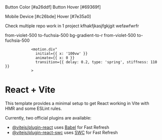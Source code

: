 Button Color [#a26ddf]
Button Hover [#69369f]

Mobile Device [#c26bde]
Hover [#7e35a0]


Check multiple repo work in 1 project kfhakfjkasjfgkjgit wefawfwrfr



from-violet-500 to-fuchsia-500
bg-gradient-to-r from-violet-500 to-fuchsia-500



                <motion.div"
                  initial={{ x: '100vw' }}
                  animate={{ x: 0 }}
                  transition={{ delay: 0.2, type: 'spring', stiffness: 110 }}
                >







# React + Vite

This template provides a minimal setup to get React working in Vite with HMR and some ESLint rules.

Currently, two official plugins are available:

- [@vitejs/plugin-react](https://github.com/vitejs/vite-plugin-react/blob/main/packages/plugin-react/README.md) uses [Babel](https://babeljs.io/) for Fast Refresh
- [@vitejs/plugin-react-swc](https://github.com/vitejs/vite-plugin-react-swc) uses [SWC](https://swc.rs/) for Fast Refresh
